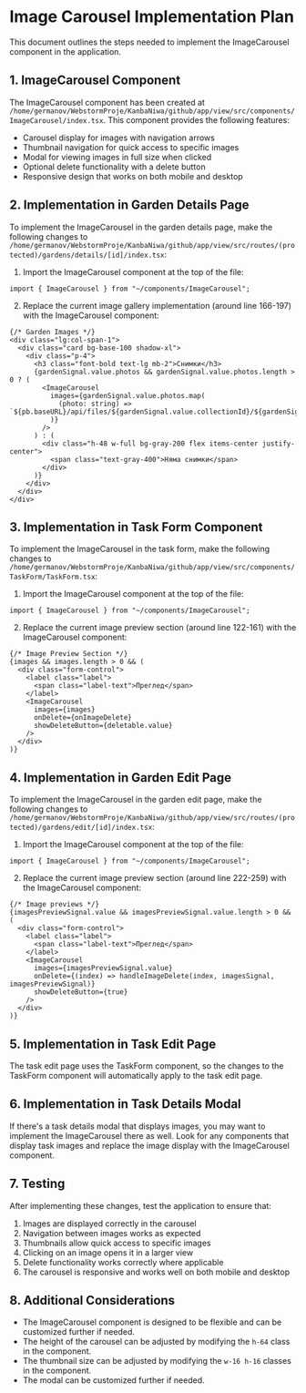 # Image Carousel Implementation Plan

This document outlines the steps needed to implement the ImageCarousel component in the application.

## 1. ImageCarousel Component

The ImageCarousel component has been created at `/home/germanov/WebstormProje/KanbaNiwa/github/app/view/src/components/ImageCarousel/index.tsx`. This component provides the following features:

- Carousel display for images with navigation arrows
- Thumbnail navigation for quick access to specific images
- Modal for viewing images in full size when clicked
- Optional delete functionality with a delete button
- Responsive design that works on both mobile and desktop

## 2. Implementation in Garden Details Page

To implement the ImageCarousel in the garden details page, make the following changes to `/home/germanov/WebstormProje/KanbaNiwa/github/app/view/src/routes/(protected)/gardens/details/[id]/index.tsx`:

1. Import the ImageCarousel component at the top of the file:
```tsx
import { ImageCarousel } from "~/components/ImageCarousel";
```

2. Replace the current image gallery implementation (around line 166-197) with the ImageCarousel component:

```tsx
{/* Garden Images */}
<div class="lg:col-span-1">
  <div class="card bg-base-100 shadow-xl">
    <div class="p-4">
      <h3 class="font-bold text-lg mb-2">Снимки</h3>
      {gardenSignal.value.photos && gardenSignal.value.photos.length > 0 ? (
        <ImageCarousel
          images={gardenSignal.value.photos.map(
            (photo: string) => `${pb.baseURL}/api/files/${gardenSignal.value.collectionId}/${gardenSignal.value.id}/${photo}`
          )}
        />
      ) : (
        <div class="h-48 w-full bg-gray-200 flex items-center justify-center">
          <span class="text-gray-400">Няма снимки</span>
        </div>
      )}
    </div>
  </div>
</div>
```

## 3. Implementation in Task Form Component

To implement the ImageCarousel in the task form, make the following changes to `/home/germanov/WebstormProje/KanbaNiwa/github/app/view/src/components/TaskForm/TaskForm.tsx`:

1. Import the ImageCarousel component at the top of the file:
```tsx
import { ImageCarousel } from "~/components/ImageCarousel";
```

2. Replace the current image preview section (around line 122-161) with the ImageCarousel component:

```tsx
{/* Image Preview Section */}
{images && images.length > 0 && (
  <div class="form-control">
    <label class="label">
      <span class="label-text">Преглед</span>
    </label>
    <ImageCarousel
      images={images}
      onDelete={onImageDelete}
      showDeleteButton={deletable.value}
    />
  </div>
)}
```

## 4. Implementation in Garden Edit Page

To implement the ImageCarousel in the garden edit page, make the following changes to `/home/germanov/WebstormProje/KanbaNiwa/github/app/view/src/routes/(protected)/gardens/edit/[id]/index.tsx`:

1. Import the ImageCarousel component at the top of the file:
```tsx
import { ImageCarousel } from "~/components/ImageCarousel";
```

2. Replace the current image preview section (around line 222-259) with the ImageCarousel component:

```tsx
{/* Image previews */}
{imagesPreviewSignal.value && imagesPreviewSignal.value.length > 0 && (
  <div class="form-control">
    <label class="label">
      <span class="label-text">Преглед</span>
    </label>
    <ImageCarousel
      images={imagesPreviewSignal.value}
      onDelete={(index) => handleImageDelete(index, imagesSignal, imagesPreviewSignal)}
      showDeleteButton={true}
    />
  </div>
)}
```

## 5. Implementation in Task Edit Page

The task edit page uses the TaskForm component, so the changes to the TaskForm component will automatically apply to the task edit page.

## 6. Implementation in Task Details Modal

If there's a task details modal that displays images, you may want to implement the ImageCarousel there as well. Look for any components that display task images and replace the image display with the ImageCarousel component.

## 7. Testing

After implementing these changes, test the application to ensure that:

1. Images are displayed correctly in the carousel
2. Navigation between images works as expected
3. Thumbnails allow quick access to specific images
4. Clicking on an image opens it in a larger view
5. Delete functionality works correctly where applicable
6. The carousel is responsive and works well on both mobile and desktop

## 8. Additional Considerations

- The ImageCarousel component is designed to be flexible and can be customized further if needed.
- The height of the carousel can be adjusted by modifying the `h-64` class in the component.
- The thumbnail size can be adjusted by modifying the `w-16 h-16` classes in the component.
- The modal can be customized further if needed.
